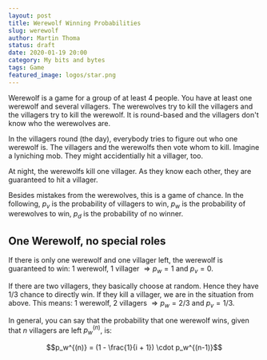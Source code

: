 ```yaml
---
layout: post
title: Werewolf Winning Probabilities
slug: werewolf
author: Martin Thoma
status: draft
date: 2020-01-19 20:00
category: My bits and bytes
tags: Game
featured_image: logos/star.png
---
```

Werewolf is a game for a group of at least 4 people. You have at least one
werewolf and several villagers. The werewolves try to kill the villagers and
the villagers try to kill the werewolf. It is round-based and the villagers
don't know who the werewolves are.

In the villagers round (the day), everybody tries to figure out who one
werewolf is. The villagers and the werewolfs then vote whom to kill. Imagine a
lyniching mob. They might accidentially hit a villager, too.

At night, the werewolfs kill one villager. As they know each other, they are
guaranteed to hit a villager.

Besides mistakes from the werewolves, this is a game of chance. In the
following, $p_v$ is the probability of villagers to win, $p_w$ is the
probability of werewolves to win, $p_d$ is the probability of no winner.


## One Werewolf, no special roles

If there is only one werewolf and one villager left, the werewolf is guaranteed
to win: 1 werewolf, 1 villager $\Rightarrow p_w = 1$ and $p_v = 0$.

If there are two villagers, they basically choose at random. Hence they have
1/3 chance to directly win. If they kill a villager, we are in the situation
from above. This means: 1 werewolf, 2 villagers $\Rightarrow p_w = 2/3$ and $p_v = 1/3$.

In general, you can say that the probability that one werewolf wins, given that $n$
villagers are left $p_w^{(n)}$, is:

$$p_w^{(n)} = (1 - \frac{1}{i + 1}) \cdot p_w^{(n-1)}$$
